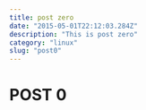 ```yaml
---
title: post zero
date: "2015-05-01T22:12:03.284Z"
description: "This is post zero"
category: "linux"
slug: "post0"
---
```


# POST 0